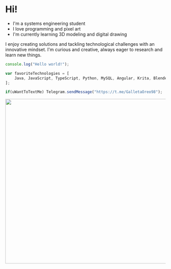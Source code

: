 # Hi!  
- I'm a systems engineering student  
- I love programming and pixel art
- I'm currently learning 3D modeling and digital drawing

I enjoy creating solutions and tackling technological challenges with an innovative mindset.
I'm curious and creative, always eager to research and learn new things.

```js
console.log("Hello world!");

var favoriteTechnologies = [
    Java, JavaScript, TypeScript, Python, MySQL, Angular, Krita, Blender, RenPy
];

if(uWantToTextMe) Telegram.sendMessage("https://t.me/GalletaOreo98");
```

<p align="center">
  <a href="https://ko-fi.com/or3odev"> <img width="565" height="518" src="https://github.com/user-attachments/assets/85c92b90-10c2-49f1-946b-f029cdcf923f"/> </a>
</p>


